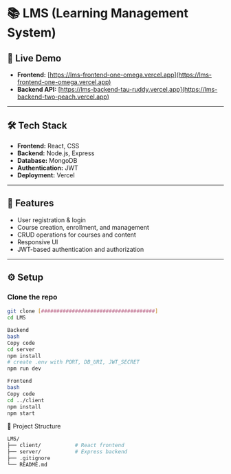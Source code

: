 # 📚 LMS (Learning Management System)

## 🔗 Live Demo
- **Frontend:** [https://lms-frontend-one-omega.vercel.app](https://lms-frontend-one-omega.vercel.app)
- **Backend API:** [https://lms-backend-tau-ruddy.vercel.app](https://lms-backend-two-peach.vercel.app)

---

## 🛠️ Tech Stack
- **Frontend:** React, CSS
- **Backend:** Node.js, Express
- **Database:** MongoDB
- **Authentication:** JWT
- **Deployment:** Vercel

---

## 🚀 Features
- User registration & login
- Course creation, enrollment, and management
- CRUD operations for courses and content
- Responsive UI
- JWT-based authentication and authorization

---

## ⚙️ Setup

### Clone the repo
```bash
git clone [#####################################]
cd LMS

Backend
bash
Copy code
cd server
npm install
# create .env with PORT, DB_URI, JWT_SECRET
npm run dev

Frontend
bash
Copy code
cd ../client
npm install
npm start
```

📂 Project Structure
```bash
LMS/
├── client/           # React frontend
├── server/           # Express backend
├── .gitignore
└── README.md
```
